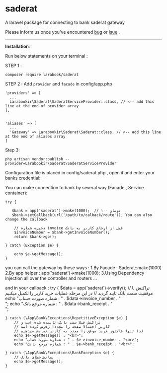 # saderat
A laravel package for connecting to bank saderat gateway 

Please inform us once you've encountered [bug](https://github.com/larabook/gateway/issues) or [isue](https://github.com/larabook/gateway/issues)  .
  
----------


**Installation**:

Run below statements on your terminal :

STEP 1 : 

    composer require larabook/saderat
    
STEP 2 : Add `provider` and `facade` in config/app.php

    'providers' => [
      ...
      Larabookir\Saderat\SaderatServiceProvider::class, // <-- add this line at the end of provider array
    ],


    'aliases' => [
      ...
      'Gateway' => Larabookir\Saderat\Saderat::class, // <-- add this line at the end of aliases array
    ]

Step 3:  

    php artisan vendor:publish --provider=Larabookir\Saderat\SaderatServiceProvider

 


Configuration file is placed in config/saderat.php , open it and enter your banks credential:

You can make connection to bank by several way (Facade , Service container):

    try {
       
       $bank = app('saderat')->make(1000);  // ۱۰۰ تومان
       $bank->setCallback(url('/path/to/calback/route')); You can also change the callback  

        // ذخیره شماره invoice قبل از ارجاع کاربر به بانک
        $invoiceNumber = $bank->getInvoiceNumber();
        return $bank->go();
       
    } catch (Exception $e) {
       
       	echo $e->getMessage();
    }

you can call the gateway by these ways :
 1.By Facade :  Saderat::make(1000)
 2.By app helper :  app('saderat')->make(1000); 
 3.Using Dependency Injection all over the controller and routers ...
 

and in your callback :
    try {
        $data = app('saderat')->verify();
        // تراکنش با موفقیت سمت بانک تایید گردید
        // در این مرحله عملیات خرید کاربر را تکمیل میکنیم
        echo "شماره صورت حساب : " . $data->invoice_number . "<br>";
        echo "شماره مرجع بانک : " . $data->bank_receipt . "<br>";

    } catch (\App\Bank\Exceptions\RepetitiveException $e) {
        // تراکنش قبلا سمت بانک تاییده شده است و
        // کاربر احتمالا صفحه را مجددا رفرش کرده است
        // لذا تنها فاکتور خرید موفق را مجدد به کاربر نمایش میدهیم
        echo $e->getMessage() . "<br>";
        echo "شماره صورت حساب : " . $e->invoice_number . "<br>";
        echo "شماره مرجع بانک : " . $e->bank_receipt . "<br>";

    } catch (\App\Bank\Exceptions\BankException $e) {
        // نمایش خطای بانک
        echo $e->getMessage();
    }
